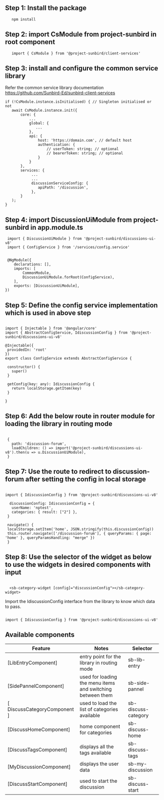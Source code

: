 ## Step 1: Install the package
```
   npm install

```
   
## Step 2: import  CsModule  from project-sunbird in root component
```
   import { CsModule } from '@project-sunbird/client-services'

```

## Step 3: install and configure the common service library
 
 Refer the common service library documentation https://github.com/Sunbird-Ed/sunbird-client-services

 ```
if (!CsModule.instance.isInitialised) { // Singleton initialised or not
    await CsModule.instance.init({
        core: {
            ...
            global: {
               ...
            },
            api: {
                host: 'https://domain.com', // default host
                authentication: {
                    // userToken: string; // optional
                    // bearerToken: string; // optional
                }
            }
        },
        services: {
             ...
             ...
             discussionServiceConfig: {
                apiPath: '/discussion',
             },
        }
    );
}

```
 ## Step 4: import  DiscussionUiModule  from project-sunbird in app.module.ts

```
 import { DiscussionUiModule } from '@project-sunbird/discussions-ui-v8'
 import { ConfigService } from '/services/config.service'


 @NgModule({
    declarations: [],
    imports: [
        CommonModule,
        DiscussionUiModule.forRoot(ConfigService),
    ],
    exports: [DiscussionUiModule],
})

```

 ## Step 5: Define the config service implementation which is used in above step

 ```

 import { Injectable } from '@angular/core'
 import { AbstractConfigService, IdiscussionConfig } from '@project-sunbird/discussions-ui-v8'

 @Injectable({
  providedIn: 'root'
 })
 export class ConfigService extends AbstractConfigService {

  constructor() {
    super()
  }

  getConfig(key: any): IdiscussionConfig {
    return localStorage.getItem(key)
  }

 }

```
 ## Step 6: Add the below route in router module for loading the library in routing mode

 ```

  {
    path: 'discussion-forum',
    loadChildren: () => import('@project-sunbird/discussions-ui-v8').then(u => u.DiscussionUiModule),
  }

 ```

 ## Step 7: Use the route to redirect to discussion-forum after  setting the config in local storage

 ```

 import { IdiscussionConfig } from '@project-sunbird/discussions-ui-v8'

   discussionConfig: IdiscussionConfig = {
    userName: 'nptest',
    categories: { result: ["2"] },
  }
  
  navigate() {
  localStorage.setItem('home', JSON.stringify(this.discussionConfig))
  this.router.navigate(['/discussion-forum'], { queryParams: { page: 'home' }, queryParamsHandling: "merge" })
  }

  ```

 ## Step 8: Use the selector of the widget as below  to use the  widgets in desired components with input

 ```

   <sb-category-widget [config]="discussionConfig"></sb-category-widget>

 ```

  Import the IdiscussionConfig interface from the library to know which data to pass.

  ```

  import { IdiscussionConfig } from '@project-sunbird/discussions-ui-v8'

  ```

  ## Available components
|Feature| Notes| Selector|
|--|--|--|
| [LibEntryComponent] | entry point for the library in routing mode| sb-lib-entry|
| [SidePannelComponent] | used for loading the menu items and switching between them |sb-side-pannel|
| [ DiscussCategoryComponent ] |used to load the list of categories available |sb-discuss-category|
| [DiscussHomeComponent] | home component for categories | sb-discuss-home| [DiscussionDetailsComponent] | loads the category details  |sb-discussion-details|
| [DiscussTagsComponent] | displays all the tags available |sb-discuss-tags|
| [MyDiscussionComponent] | displays the user data |sb-my-discussion|
| [DiscussStartComponent] | used to start the discussion |sb-discuss-start|




